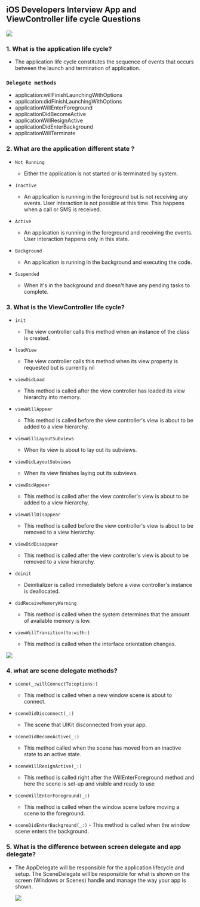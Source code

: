 ## iOS Developers Interview App and ViewController life cycle Questions

![](https://miro.medium.com/v2/resize:fit:2000/1*09LWJWdZSuPrv15I16WYiw.png)

### 1. What is the application life cycle?
  - The application life cycle constitutes the sequence of events that occurs between the launch and termination of 
    application.
### `Delegate methods`
  - application:willFinishLaunchingWithOptions
  - application:didFinishLaunchingWithOptions
  - applicationWillEnterForeground
  - applicationDidBecomeActive
  - applicationWillResignActive
  - applicationDidEnterBackground
  - applicationWillTerminate
    
### 2. What are the application different state ?
  - `Not Running`
    - Either the application is not started or is terminated by system. 
    
  - `Inactive`
    - An application is running in the foreground but is not receiving any events. User interaction is not possible at this 
      time. This happens when a call or SMS is received.
      
  - `Active`
    - An application is running in the foreground and receiving the events. User interaction happens only in this state.
    
  - `Background`
    - An application is running in the background and executing the code.
  
  - `Suspended`
    -  When it's in the background and doesn't have any pending tasks to complete.
  
### 3. What is the ViewController life cycle?
- `init`
    - The view controller calls this method when an instance of the class is created.
    
- `loadView` 
    - The view controller calls this method when its view property is requested but is currently nil

- `viewDidLoad`
    - This method is called after the view controller has loaded its view hierarchy into memory.
    
- `viewWillAppear`
    - This method is called before the view controller's view is about to be added to a view hierarchy.
    
- `viewWillLayoutSubviews`
    - When its view is about to lay out its subviews.
    
- `viewDidLayoutSubviews`
    - When its view finishes laying out its subviews.
    
- `viewDidAppear`
    - This method is called after the view controller's view is about to be added to a view hierarchy.
    
- `viewWillDisappear`
    -  This method is called before the view controller's view is about to be removed to a view hierarchy.
    
- `viewDidDisappear`
    -  This method is called after the view controller's view is about to be removed to a view hierarchy.
    
- `deinit`
    - Deinitializer is called immediately before a view controller's instance is deallocated.
    
- `didReceiveMemoryWarning`
    -  This method is called when the system determines that the amount of available memory is low. 
    
- `viewWillTransition(to:with:)`
    - This method is called when the interface orientation changes.
    
![](https://miro.medium.com/v2/resize:fit:720/format:webp/1*jb1Y17gwQCRi2XCKy7_QHQ.png)

### 4. what are scene delegate methods?
- `scene(_:willConnectTo:options:)`
     - This method is called when a new window scene is about to connect.
     
- `sceneDidDisconnect(_:)`
     - The scene that UIKit disconnected from your app.
     
- `sceneDidBecomeActive(_:)`
     - This method called when the scene has moved from an inactive state to an active state.

- `sceneWillResignActive(_:)`
     - This method is called right after the WillEnterForeground method and here the scene is set-up and visible and ready 
       to use
       
- `sceneWillEnterForeground(_:)`
     - This method is called when the window scene before moving a scene to the foreground.
     
- `sceneDidEnterBackground(_:)`
      - This method is called when the window scene enters the background.
      
### 5. What is the difference between screen delegate and app delegate?
   - The AppDelegate will be responsible for the application lifecycle and setup. The SceneDelegate will be responsible for what is shown on the screen (Windows or Scenes) handle and manage the way your app is shown.

     ![](https://miro.medium.com/v2/resize:fit:1200/1*yVS3D4C3rlIVmVlro1pckw.png)
     
